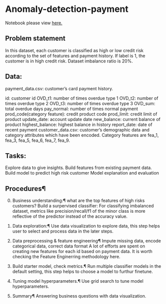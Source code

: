 # Anomaly-detection-payment
Notebook please view [here.](#https://nbviewer.jupyter.org/github/BambooPalace/Anomaly-detection-payment/blob/master/Anomaly_detection_on_payment_data.ipynb)
## Problem statement
In this dataset, each customer is classified as high or low credit risk according to the set of features and payment history. 
If label is 1, the customer is in high credit risk. Dataset imbalance ratio is 20%.

## Data:

payment_data.csv: customer’s card payment history.

id: customer id
OVD_t1: number of times overdue type 1
OVD_t2: number of times overdue type 2
OVD_t3: number of times overdue type 3
OVD_sum: total overdue days
pay_normal: number of times normal payment
prod_code(category feature): credit product code
prod_limit: credit limit of product
update_date: account update date
new_balance: current balance of product
highest_balance: highest balance in history
report_date: date of recent payment
customer_data.csv: customer’s demographic data and category attributes which have been encoded.
Category features are fea_1, fea_3, fea_5, fea_6, fea_7, fea_9.

## Tasks:

Explore data to give insights.
Build features from existing payment data.
Build model to predict high risk customer
Model explanation and evaluation

## Procedures¶
0. Business understanding:¶
what are the top features of high risks customers?
Build a surpervised classifier:
For classifying imbalanced dataset, metrics like precision/recall/f1 of the minor class is more reflective of the predictor instead of the accuracy value.

1. Data exploration:¶
Use data visualization to explore data, this step helps user to select and process data in the later steps.
2. Data preprocessing & feature engineering¶
Impute missing data, encode categorical data, correct data format
A lot of efforts are spent on creating new features for each id based on payment data.
It is worth checking the Feature Enginerring methodology here.
3. Build starter model, check metrics.¶
Run multiple classifier models in the default setting, this step helps to choose a model to furthur finetune.
4. Tuning model hyperparameters.¶
Use grid search to tune model hyperparameters.
5. Summary¶
Answering business questions with data visualization.
